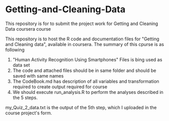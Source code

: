 # Getting-and-Cleaning-Data
This repository is for to submit the project work for Getting and Cleaning Data coursera course

This repository is to host the R code and documentation files for "Getting and Cleaning data", available in coursera. The summary of this cpurse is as following

1. "Human Activity Recognition Using Smartphones" Files is bing used as data set
2. The code and attached files should be in same folder and should be saved with same names 
3. The CodeBook.md has description of all variables and transformation required to create output required for course
4. We should execute run_analysis.R to perform the analyses described in the 5 steps. 

my_Quiz_2_data.txt is the output of the 5th step, which I uploaded in the course project's form.
